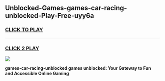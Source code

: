 
## Unblocked-Games-games-car-racing-unblocked-Play-Free-uyy6a
<h3>
<a href="https://premium76.site?title=games-car-racing-unblocked&ref=20A">CLICK TO PLAY</a></h3>
<hr>

<h3>
<a href="https://premium76.site?title=games-car-racing-unblocked&ref=20A">CLICK 2 PLAY</a>
  
</h3>

<a href="https://premium76.site?title=games-car-racing-unblocked&ref=20A"><img src="https://clearcache.store/games.png"></a>


**games-car-racing-unblocked games unblocked: Your Gateway to Fun and Accessible Online Gaming**
